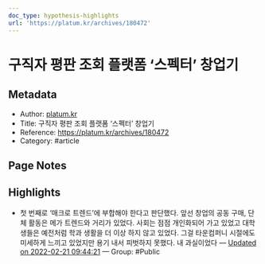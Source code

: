 ```yaml
---
doc_type: hypothesis-highlights
url: 'https://platum.kr/archives/180472'
---
```


# 구직자 평판 조회 플랫폼 ‘스펙터’ 창업기

## Metadata
- Author: [platum.kr]()
- Title: 구직자 평판 조회 플랫폼 ‘스펙터’ 창업기
- Reference: https://platum.kr/archives/180472
- Category: #article

## Page Notes
## Highlights
- 첫 번째로 ‘매크로 트렌드’에 부합해야 한다고 판단했다. 앞선 창업의 공동 구매, 단체 활동은 메가 트렌드와 거리가 있었다. 사회는 점점 개인화되어 가고 있었고 대학생들은 예전처럼 학과 생활을 더 이상 하지 않고 있었다. 그걸 타운컴퍼니 시절에도 미세하게 느끼고 있었지만 용기 내서 피벗하지 못했다. 내 과실이었다 — [Updated on 2022-02-21 09:44:21](https://hyp.is/aIXAJpKvEeyNC9N4DDsqqA/platum.kr/archives/180472) — Group: #Public



